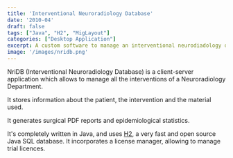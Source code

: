 ```yaml
---
title: 'Interventional Neuroradiology Database'
date: '2010-04'
draft: false
tags: ["Java", "H2", "MigLayout"]
categories: ["Desktop Application"]
excerpt: A custom software to manage an interventional neurodiadology department. 
image: '/images/nridb.png'
---
```


NriDB (Interventional Neuroradiology Database) is a client-server application which allows to manage all the interventions of a Neuroradiology Department. 

It stores information about the patient, the intervention and the material used. 

It generates surgical PDF reports and epidemiological statistics. 

It's completely written in Java, and uses [H2](http://www.h2database.com/html/main.html), a very fast and open source Java SQL database. It incorporates a license manager, allowing to manage trial licences.
